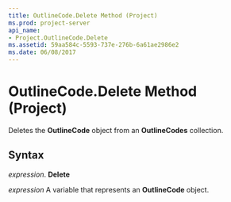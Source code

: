 ```yaml
---
title: OutlineCode.Delete Method (Project)
ms.prod: project-server
api_name:
- Project.OutlineCode.Delete
ms.assetid: 59aa584c-5593-737e-276b-6a61ae2986e2
ms.date: 06/08/2017
---
```



# OutlineCode.Delete Method (Project)

Deletes the  **OutlineCode** object from an **OutlineCodes** collection.


## Syntax

 _expression_. **Delete**

 _expression_ A variable that represents an **OutlineCode** object.


